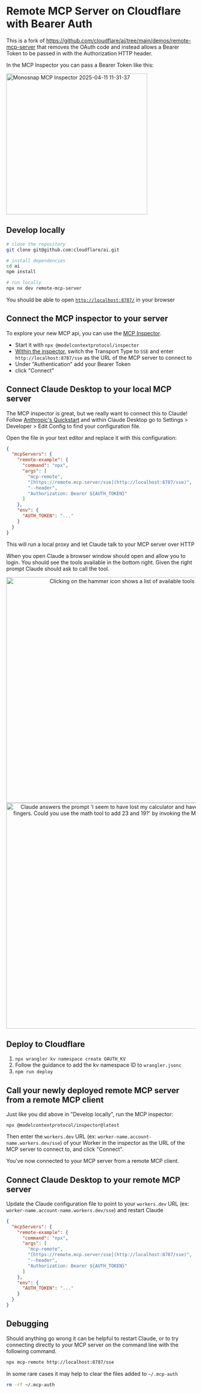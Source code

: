# Remote MCP Server on Cloudflare with Bearer Auth

This is a fork of https://github.com/cloudflare/ai/tree/main/demos/remote-mcp-server that removes the OAuth code and instead allows a Bearer Token to be passed in with the Authorization HTTP header.

In the MCP Inspector you can pass a Bearer Token like this:

<img width="375" alt="Monosnap MCP Inspector 2025-04-11 11-31-37" src="https://github.com/user-attachments/assets/e8776926-d9ee-47dd-87e6-b5c52baeca63" />

## Develop locally

```bash
# clone the repository
git clone git@github.com:cloudflare/ai.git

# install dependencies
cd ai
npm install

# run locally
npx nx dev remote-mcp-server
```

You should be able to open [`http://localhost:8787/`](http://localhost:8787/) in your browser

## Connect the MCP inspector to your server

To explore your new MCP api, you can use the [MCP Inspector](https://modelcontextprotocol.io/docs/tools/inspector).

- Start it with `npx @modelcontextprotocol/inspector`
- [Within the inspector](http://localhost:5173), switch the Transport Type to `SSE` and enter `http://localhost:8787/sse` as the URL of the MCP server to connect to
- Under "Authentication" add your Bearer Token
- click "Connect"

## Connect Claude Desktop to your local MCP server

The MCP inspector is great, but we really want to connect this to Claude! Follow [Anthropic's Quickstart](https://modelcontextprotocol.io/quickstart/user) and within Claude Desktop go to Settings > Developer > Edit Config to find your configuration file.

Open the file in your text editor and replace it with this configuration:

```json
{
  "mcpServers": {
    "remote-example": {
      "command": "npx",
      "args": [
        "mcp-remote",
        "[https://remote.mcp.server/sse](http://localhost:8787/sse)",
        "--header",
        "Authorization: Bearer ${AUTH_TOKEN}"
      ]
    },
    "env": {
      "AUTH_TOKEN": "..."
    }
  }
}
```

This will run a local proxy and let Claude talk to your MCP server over HTTP

When you open Claude a browser window should open and allow you to login. You should see the tools available in the bottom right. Given the right prompt Claude should ask to call the tool.

<div align="center">
  <img src="img/available-tools.png" alt="Clicking on the hammer icon shows a list of available tools" width="600"/>
</div>

<div align="center">
  <img src="img/claude-does-math-the-fancy-way.png" alt="Claude answers the prompt 'I seem to have lost my calculator and have run out of fingers. Could you use the math tool to add 23 and 19?' by invoking the MCP add tool" width="600"/>
</div>

## Deploy to Cloudflare

1. `npx wrangler kv namespace create OAUTH_KV`
2. Follow the guidance to add the kv namespace ID to `wrangler.jsonc`
3. `npm run deploy`

## Call your newly deployed remote MCP server from a remote MCP client

Just like you did above in "Develop locally", run the MCP inspector:

`npx @modelcontextprotocol/inspector@latest`

Then enter the `workers.dev` URL (ex: `worker-name.account-name.workers.dev/sse`) of your Worker in the inspector as the URL of the MCP server to connect to, and click "Connect".

You've now connected to your MCP server from a remote MCP client.

## Connect Claude Desktop to your remote MCP server

Update the Claude configuration file to point to your `workers.dev` URL (ex: `worker-name.account-name.workers.dev/sse`) and restart Claude 

```json
{
  "mcpServers": {
    "remote-example": {
      "command": "npx",
      "args": [
        "mcp-remote",
        "[https://remote.mcp.server/sse](http://localhost:8787/sse)",
        "--header",
        "Authorization: Bearer ${AUTH_TOKEN}"
      ]
    },
    "env": {
      "AUTH_TOKEN": "..."
    }
  }
}
```

## Debugging

Should anything go wrong it can be helpful to restart Claude, or to try connecting directly to your
MCP server on the command line with the following command.

```bash
npx mcp-remote http://localhost:8787/sse
```

In some rare cases it may help to clear the files added to `~/.mcp-auth`

```bash
rm -rf ~/.mcp-auth
```
